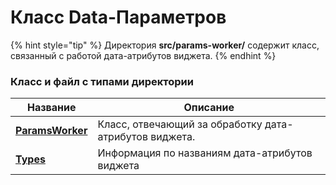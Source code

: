# Класс Data-Параметров

{% hint style="tip" %}
Директория **src/params-worker/** содержит класс, связанный с работой дата-атрибутов виджета.
{% endhint %}

### Класс и файл с типами директории

| Название                             | Описание                                               |
|--------------------------------------|--------------------------------------------------------|
| **[ParamsWorker](PARAMSWORKER.md)**  | Класс, отвечающий за обработку дата-атрибутов виджета. |
| **[Types](PARAMSWORKERTYPES.md)**    | Информация по названиям дата-атрибутов виджета         |